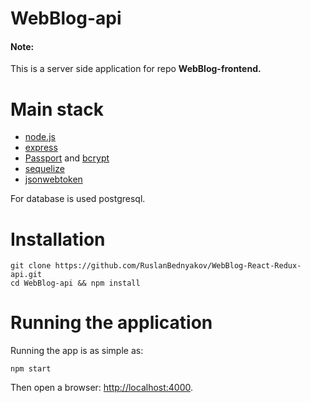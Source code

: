 # WebBlog-api

<div><strong><h4>Note:</h4></strong> This is a server side application for repo <strong>WebBlog-frontend.</strong></div>


# Main stack #

* [node.js](http://nodejs.org)
* [express](http://expressjs.com)
* [Passport](http://passportjs.org) and [bcrypt](https://github.com/ncb000gt/node.bcrypt.js/)
* [sequelize](http://docs.sequelizejs.com/)
* [jsonwebtoken](https://www.npmjs.com/package/jsonwebtoken)

For database is used postgresql.


# Installation #

```
git clone https://github.com/RuslanBednyakov/WebBlog-React-Redux-api.git
cd WebBlog-api && npm install
```

# Running the application #

Running the app is as simple as:

```
npm start
```

Then open a browser: <http://localhost:4000>.
